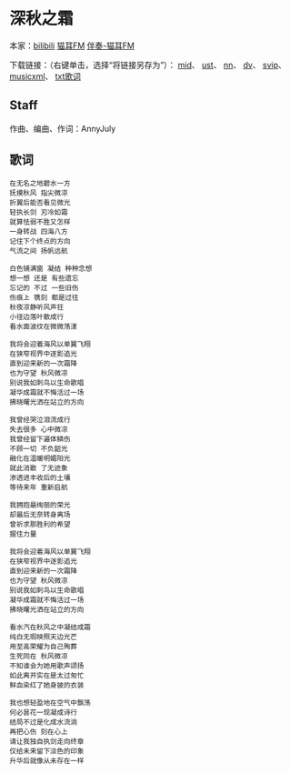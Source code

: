 # 深秋之霜
本家：[bilibili](https://www.bilibili.com/video/av419309927) [猫耳FM](https://www.missevan.com/sound/3647950) [伴奏-猫耳FM](https://www.missevan.com/sound/3648050)

下载链接：（右键单击，选择“将链接另存为”）：
[mid](https://gitee.com/oxygendioxide/utau-projects/raw/master/深秋之霜/深秋之霜.mid)、
[ust](https://gitee.com/oxygendioxide/utau-projects/raw/master/深秋之霜/深秋之霜.ust)、
[nn](https://gitee.com/oxygendioxide/utau-projects/raw/master/深秋之霜/深秋之霜.nn)、
[dv](https://github.com/oxygen-dioxide/utau-projects/blob/master/深秋之霜/深秋之霜.dv?raw=true)、
[svip](https://gitee.com/oxygendioxide/utau-projects/raw/master/深秋之霜/深秋之霜.svip)、
[musicxml](https://gitee.com/oxygendioxide/utau-projects/raw/master/深秋之霜/深秋之霜.musicxml)、
[txt歌词](https://gitee.com/oxygendioxide/utau-projects/raw/master/深秋之霜/深秋之霜.txt)

## Staff
作曲、编曲、作词：AnnyJuly

## 歌词
```
在无名之地碧水一方
抚摸秋风 指尖微凉
折翼后能否看见微光
轻执长剑 刃冷如霜
就算怯弱不胜又怎样
一身转战 四海八方
记住下个终点的方向
气流之间 扬帆远航

白色铺满窗 凝结 种种念想
想一想 还是 有些遗忘
忘记的 不过 一些旧伤
伤痕上 镌刻 都是过往
秋夜凉静听风声狂
小径边落叶散成行
看水面波纹在微微荡漾

我将会迎着海风以单翼飞翔
在狭窄视界中逐影追光
直到迎来新的一次霜降
也为守望 秋风微凉
别说我如刺鸟以生命歌唱
凝华成霜就不悔活过一场
拂晓曙光洒在站立的方向

我曾经哭泣泪流成行
失去很多 心中微凉
我曾经留下遍体鳞伤
不顾一切 不负韶光
融化在温暖明媚阳光
就此消散 了无迹象
渗透进丰收后的土壤
等待来年 重新启航

我拥抱最绚丽的荣光
却最后无奈转身离场
曾祈求那胜利的希望
握住力量

我将会迎着海风以单翼飞翔
在狭窄视界中逐影追光
直到迎来新的一次霜降
也为守望 秋风微凉
别说我如刺鸟以生命歌唱
凝华成霜就不悔活过一场
拂晓曙光洒在站立的方向

看水汽在秋风之中凝结成霜
纯白无瑕映照天边光芒
用至高荣耀为自己殉葬
生死同在 秋风微凉
不知谁会为她用歌声颂扬
如此离开实在是太过匆忙
鲜血染红了她身披的衣装

我也想轻盈地在空气中飘荡
何必昙花一现凝成诗行
结局不过是化成水流淌
再把心伤 刻在心上
请让我独自执剑走向终章
仅给未来留下淡色的印象
升华后就像从未存在一样
```

